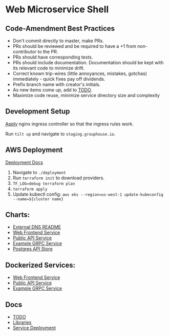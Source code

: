 # Web Microservice Shell

## Code-Amendment Best Practices 
- Don't commit directly to master, make PRs. 
- PRs should be reviewed and be required to have a +1 from non-contributor to the PR.
- PRs should have corresponding tests. 
- PRs should include documentation. Documentation should be kept with its relevant code to minimize drift.
- Correct known trip-wires (little annoyances, mistakes, gotchas) immediately - quick fixes pay off dividends.
- Prefix branch name with creator's initials.
- As new items come up, add to [TODO](./TODO.md). 
- Maximize code reuse, minimize service directory size and complexity

## Development Setup
[Apply](https://kubernetes.github.io/ingress-nginx/deploy/#aws) nginx ingress controller so that the ingress rules work. 

Run `tilt up` and navigate to `staging.grouphouse.io`.

## AWS Deployment
[Deployment Docs](./deployment/README.md)

1. Navigate to `./deployment`
2. Run `terraform init` to download providers.
3. `TF_LOG=debug terraform plan`
4. `terraform apply`
5. Update kubectl config: `aws eks --region=us-west-1 update-kubeconfig --name=${cluster name}`

## Charts:
- [External DNS README](charts/external-dns/README.md)
- [Web Frontend Service](charts/web-frontend/Chart.yaml)
- [Public API Service](charts/public-api/Chart.yaml)
- [Example GRPC Service](charts/grpc/Chart.yaml)
- [Postgres API Store](charts/api-store/Chart.yaml)

## Dockerized Services:
- [Web Frontend Service](./services/web-frontend/src/components/README.md)
- [Public API Service](./services/public-api/README.md)
- [Example GRPC Service](./services/grpc)

## Docs
- [TODO](./TODO.md)
- [Libraries](./libraries/golang/README.md)
- [Service Deployment](deployment/website/README.md)
